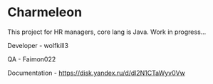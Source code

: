 # Charmeleon
This project for HR managers, core lang is Java. Work in progress...

Developer - wolfkill3

QA - Faimon022

Documentation - https://disk.yandex.ru/d/dl2N1CTaWyv0Vw
